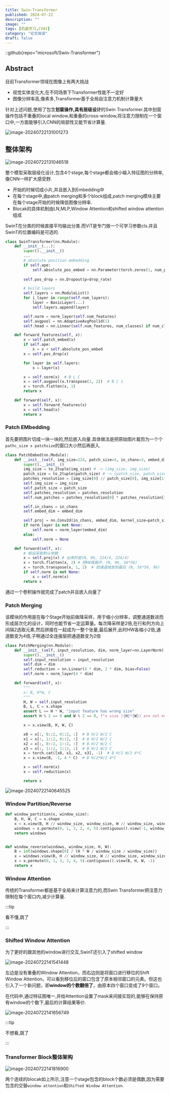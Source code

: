 ```yaml
---
title: Swin-Transformer
published: 2024-07-22
description: ""
image: ""
tags: [机器学习,CVAt]
category: "论文阅读"
draft: false
---
```


::github{repo="microsoft/Swin-Transformer"}

## Abstract

目前Transformer领域在图像上有两大挑战

- 视觉实体变化大,在不同场景下Transformer性能不一定好
- 图像分辨率高,像素多,Transformer基于全局自注意力机制计算量大

针对上述问题,使用了包含**划窗操作,具有层级设计**的Swin Transformer.其中划窗操作包括不重叠的local window,和重叠的cross-window,将注意力限制在一个窗口中,一方面能够引入CNN的局部性又能节省计算量.

![image-20240722131001273](https://p.ipic.vip/9ksj5c.png)

## 整体架构

![image-20240722131046518](https://p.ipic.vip/wkip7g.png)

整个模型采取层级化设计,包含4个stage,每个stage都会缩小输入特征图的分辨率,像CNN一样扩大感受野.

- 开始的时候切成小片,并且嵌入到Embedding中
- 在每个stage中,由patch merging和多个block组成,patch merging模块主要在每个stage开始的时候降低图像分辨率.
- Blocak的具体机制由LN,MLP,Window Attention和shifted window attention组成

SwinT在分类的时候直接平均输出分类.而ViT是专门做一个可学习参数cls.并且SwinT的位置编码是可选的.

```python
class SwinTransformer(nn.Module):
    def __init__(...):
        super().__init__()
        ...
        # absolute position embedding
        if self.ape:
            self.absolute_pos_embed = nn.Parameter(torch.zeros(1, num_patches, embed_dim))
            
        self.pos_drop = nn.Dropout(p=drop_rate)

        # build layers
        self.layers = nn.ModuleList()
        for i_layer in range(self.num_layers):
            layer = BasicLayer(...)
            self.layers.append(layer)

        self.norm = norm_layer(self.num_features)
        self.avgpool = nn.AdaptiveAvgPool1d(1)
        self.head = nn.Linear(self.num_features, num_classes) if num_classes > 0 else nn.Identity()

    def forward_features(self, x):
        x = self.patch_embed(x)
        if self.ape:
            x = x + self.absolute_pos_embed
        x = self.pos_drop(x)

        for layer in self.layers:
            x = layer(x)

        x = self.norm(x)  # B L C
        x = self.avgpool(x.transpose(1, 2))  # B C 1
        x = torch.flatten(x, 1)
        return x

    def forward(self, x):
        x = self.forward_features(x)
        x = self.head(x)
        return x
```

### Patch EMbedding

首先要把图片切成一块一块的,然后嵌入向量.具体做法是把原始图片裁剪为一个个`pathc_size x patchsize`的窗口大小然后再嵌入.

```python
class PatchEmbed(nn.Module):
    def __init__(self, img_size=224, patch_size=4, in_chans=3, embed_dim=96, norm_layer=None):
        super().__init__()
        img_size = to_2tuple(img_size) # -> (img_size, img_size)
        patch_size = to_2tuple(patch_size) # -> (patch_size, patch_size)
        patches_resolution = [img_size[0] // patch_size[0], img_size[1] // patch_size[1]]
        self.img_size = img_size
        self.patch_size = patch_size
        self.patches_resolution = patches_resolution
        self.num_patches = patches_resolution[0] * patches_resolution[1]

        self.in_chans = in_chans
        self.embed_dim = embed_dim

        self.proj = nn.Conv2d(in_chans, embed_dim, kernel_size=patch_size, stride=patch_size)
        if norm_layer is not None:
            self.norm = norm_layer(embed_dim)
        else:
            self.norm = None

    def forward(self, x):
        # 假设采取默认参数
        x = self.proj(x) # 出来的是(N, 96, 224/4, 224/4) 
        x = torch.flatten(x, 2) # 把HW维展开，(N, 96, 56*56)
        x = torch.transpose(x, 1, 2)  # 把通道维放到最后 (N, 56*56, 96)
        if self.norm is not None:
            x = self.norm(x)
        return x
```

通过一个卷积操作就完成了patch并且嵌入向量了

### Patch Merging

该模块的作用是在每个Stage开始前做降采样，用于缩小分辨率，调整通道数进而形成层次化的设计，同时也能节省一定运算量。每次降采样是2倍,在行和列方向上间隔2选取元素,然后拼接在一起成为一整个张量,最后展开,此时HW各缩小2倍,通道数变为4倍,子啊通过全连接层把通道数变为2倍

```python
class PatchMerging(nn.Module):
    def __init__(self, input_resolution, dim, norm_layer=nn.LayerNorm):
        super().__init__()
        self.input_resolution = input_resolution
        self.dim = dim
        self.reduction = nn.Linear(4 * dim, 2 * dim, bias=False)
        self.norm = norm_layer(4 * dim)

    def forward(self, x):
        """
        x: B, H*W, C
        """
        H, W = self.input_resolution
        B, L, C = x.shape
        assert L == H * W, "input feature has wrong size"
        assert H % 2 == 0 and W % 2 == 0, f"x size ({H}*{W}) are not even."

        x = x.view(B, H, W, C)

        x0 = x[:, 0::2, 0::2, :]  # B H/2 W/2 C
        x1 = x[:, 1::2, 0::2, :]  # B H/2 W/2 C
        x2 = x[:, 0::2, 1::2, :]  # B H/2 W/2 C
        x3 = x[:, 1::2, 1::2, :]  # B H/2 W/2 C
        x = torch.cat([x0, x1, x2, x3], -1)  # B H/2 W/2 4*C
        x = x.view(B, -1, 4 * C)  # B H/2*W/2 4*C

        x = self.norm(x)
        x = self.reduction(x)

        return x
```

![image-20240722140645525](https://p.ipic.vip/upfv1t.png)

### Window Partition/Reverse

```python
def window_partition(x, window_size):
    B, H, W, C = x.shape
    x = x.view(B, H // window_size, window_size, W // window_size, window_size, C)
    windows = x.permute(0, 1, 3, 2, 4, 5).contiguous().view(-1, window_size, window_size, C)
    return windows


def window_reverse(windows, window_size, H, W):
    B = int(windows.shape[0] / (H * W / window_size / window_size))
    x = windows.view(B, H // window_size, W // window_size, window_size, window_size, -1)
    x = x.permute(0, 1, 3, 2, 4, 5).contiguous().view(B, H, W, -1)
    return x
```

### Window Attention

传统的Transformer都是基于全局来计算注意力的,而Swin Transformer把注意力限制在每个窗口内,减少计算量.

:::tip

看不懂,跳了

:::

### Shifted Window Attention

为了更好的跟其他的window进行交互,SwinT还引入了shifted window

![image-20240722141541448](https://p.ipic.vip/ezj7mr.png)

左边是没有重叠的Window Attention，而右边则是将窗口进行移位的Shift Window Attention。可以看到移位后的窗口包含了原本相邻窗口的元素。但这也引入了一个新问题，即**window的个数翻倍了**，由原本四个窗口变成了9个窗口。

在代码中,通过特征图唯一,并给Attention设置了mask来间接实现的,能够在保持原有window的个数下,最后的计算结果等价.

![image-20240722141656749](https://p.ipic.vip/e65yx5.png)

:::tip

不想看,跳了

:::

### Transformer Block整体架构

![image-20240722141816900](https://p.ipic.vip/vwp58q.png)

两个连续的blocak如上所示,注意一个stage包含的block个数必须是偶数,因为需要包含的交替`window attention`和`Shifted Window Attention`.

